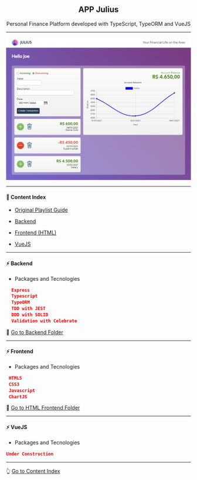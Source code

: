 <h2 align="center">APP Julius</h2>
<p align="center">Personal Finance Platform developed with TypeScript, TypeORM and VueJS</p>

---

![Julius](https://github.com/lipex360x/julius/blob/master/frontend/html/img/frontend.jpg)

---

#### :bookmark_tabs: Content Index
- [Original Playlist Guide](https://www.youtube.com/watch?v=tCVU2l89qz0&list=PL370TvW48yBthGQ8SetNVwO8dc-DYKzoq&ab_channel=SidneySousae)

- [Backend](#zap-backend)

- [Frontend (HTML)](#zap-frontend)

- [VueJS](#zap-vuejs)

---

#### :zap: Backend

* Packages and Tecnologies
```json
  Express
  Typescript
  TypeORM
  TDD with JEST
  DDD with SOLID
  Validation with Celebrate
```

:rocket: [Go to Backend Folder](https://github.com/lipex360x/julius/tree/master/backend)

---
#### :zap: Frontend

* Packages and Tecnologies
```json
 HTML5
 CSS3
 Javascript
 ChartJS
```

:rocket: [Go to HTML Frontend Folder](https://github.com/lipex360x/julius/tree/master/frontend/html)

---

#### :zap: VueJS

* Packages and Tecnologies
```json
Under Construction
```

---

:point_up_2: [Go to Content Index](#bookmark_tabs-content-index)